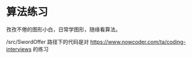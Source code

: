# 算法练习

孜孜不倦的图形小白，日常学图形，随缘看算法。



/src/SwordOffer 路径下的代码是对 https://www.nowcoder.com/ta/coding-interviews 的练习







